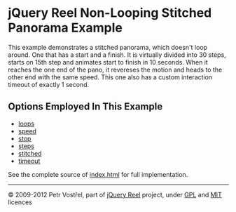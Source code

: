 jQuery Reel Non-Looping Stitched Panorama Example
=================================================

This example demonstrates a stitched panorama, which doesn't loop
around. One that has a start and a finish. It is virtually divided into
30 steps, starts on 15th step and animates start to finish in 10 seconds.
When it reaches the one end of the pano, it revereses the motion and
heads to the other end with the same speed. This one also has a custom
interaction timeout of exactly 1 second.


Options Employed In This Example
--------------------------------

- [loops](http://jquery.vostrel.cz/reel#loops)
- [speed](http://jquery.vostrel.cz/reel#speed)
- [stop](http://jquery.vostrel.cz/reel#step)
- [steps](http://jquery.vostrel.cz/reel#steps)
- [stitched](http://jquery.vostrel.cz/reel#stitched)
- [timeout](http://jquery.vostrel.cz/reel#timeout)

See the complete source of [index.html](index.html) for full
implementation.


---
&copy; 2009-2012 Petr Vostřel, part of [jQuery Reel][reel] project, under [GPL][GPL] and [MIT][MIT] licences



[reel]:http://jquery.vostrel.cz/reel
[GPL]:http://opensource.org/licenses/GPL-2.0
[MIT]:http://opensource.org/licenses/MIT
